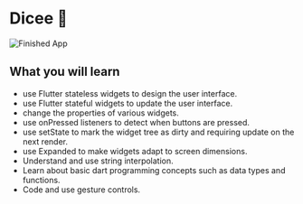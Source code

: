


# Dicee 🎲


![Finished App](https://github.com/londonappbrewery/Images/blob/master/dicee-demo.gif)

## What you will learn

- use Flutter stateless widgets to design the user interface.
- use Flutter stateful widgets to update the user interface.
- change the properties of various widgets.
- use onPressed listeners to detect when buttons are pressed.
- use setState to mark the widget tree as dirty and requiring update on the next render.
- use Expanded to make widgets adapt to screen dimensions.
- Understand and use string interpolation.
- Learn about basic dart programming concepts such as data types and functions.
- Code and use gesture controls.

